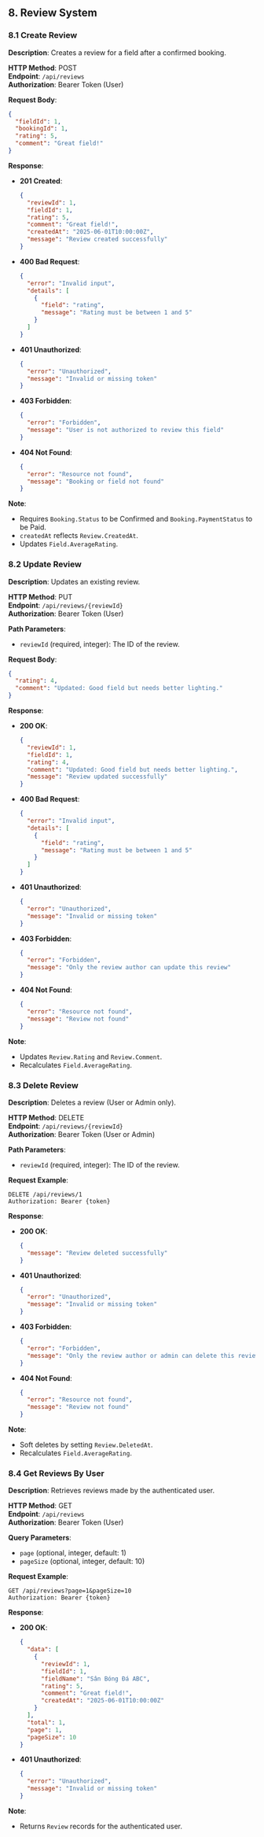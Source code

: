 ## 8. Review System

### 8.1 Create Review

**Description**: Creates a review for a field after a confirmed booking.

**HTTP Method**: POST  
**Endpoint**: `/api/reviews`  
**Authorization**: Bearer Token (User)

**Request Body**:

```json
{
  "fieldId": 1,
  "bookingId": 1,
  "rating": 5,
  "comment": "Great field!"
}
```

**Response**:

- **201 Created**:

  ```json
  {
    "reviewId": 1,
    "fieldId": 1,
    "rating": 5,
    "comment": "Great field!",
    "createdAt": "2025-06-01T10:00:00Z",
    "message": "Review created successfully"
  }
  ```

- **400 Bad Request**:

  ```json
  {
    "error": "Invalid input",
    "details": [
      {
        "field": "rating",
        "message": "Rating must be between 1 and 5"
      }
    ]
  }
  ```

- **401 Unauthorized**:

  ```json
  {
    "error": "Unauthorized",
    "message": "Invalid or missing token"
  }
  ```

- **403 Forbidden**:

  ```json
  {
    "error": "Forbidden",
    "message": "User is not authorized to review this field"
  }
  ```

- **404 Not Found**:
  ```json
  {
    "error": "Resource not found",
    "message": "Booking or field not found"
  }
  ```

**Note**:

- Requires `Booking.Status` to be Confirmed and `Booking.PaymentStatus` to be Paid.
- `createdAt` reflects `Review.CreatedAt`.
- Updates `Field.AverageRating`.

### 8.2 Update Review

**Description**: Updates an existing review.

**HTTP Method**: PUT  
**Endpoint**: `/api/reviews/{reviewId}`  
**Authorization**: Bearer Token (User)

**Path Parameters**:

- `reviewId` (required, integer): The ID of the review.

**Request Body**:

```json
{
  "rating": 4,
  "comment": "Updated: Good field but needs better lighting."
}
```

**Response**:

- **200 OK**:

  ```json
  {
    "reviewId": 1,
    "fieldId": 1,
    "rating": 4,
    "comment": "Updated: Good field but needs better lighting.",
    "message": "Review updated successfully"
  }
  ```

- **400 Bad Request**:

  ```json
  {
    "error": "Invalid input",
    "details": [
      {
        "field": "rating",
        "message": "Rating must be between 1 and 5"
      }
    ]
  }
  ```

- **401 Unauthorized**:

  ```json
  {
    "error": "Unauthorized",
    "message": "Invalid or missing token"
  }
  ```

- **403 Forbidden**:

  ```json
  {
    "error": "Forbidden",
    "message": "Only the review author can update this review"
  }
  ```

- **404 Not Found**:
  ```json
  {
    "error": "Resource not found",
    "message": "Review not found"
  }
  ```

**Note**:

- Updates `Review.Rating` and `Review.Comment`.
- Recalculates `Field.AverageRating`.

### 8.3 Delete Review

**Description**: Deletes a review (User or Admin only).

**HTTP Method**: DELETE  
**Endpoint**: `/api/reviews/{reviewId}`  
**Authorization**: Bearer Token (User or Admin)

**Path Parameters**:

- `reviewId` (required, integer): The ID of the review.

**Request Example**:

```http
DELETE /api/reviews/1
Authorization: Bearer {token}
```

**Response**:

- **200 OK**:

  ```json
  {
    "message": "Review deleted successfully"
  }
  ```

- **401 Unauthorized**:

  ```json
  {
    "error": "Unauthorized",
    "message": "Invalid or missing token"
  }
  ```

- **403 Forbidden**:

  ```json
  {
    "error": "Forbidden",
    "message": "Only the review author or admin can delete this review"
  }
  ```

- **404 Not Found**:
  ```json
  {
    "error": "Resource not found",
    "message": "Review not found"
  }
  ```

**Note**:

- Soft deletes by setting `Review.DeletedAt`.
- Recalculates `Field.AverageRating`.

### 8.4 Get Reviews By User

**Description**: Retrieves reviews made by the authenticated user.

**HTTP Method**: GET  
**Endpoint**: `/api/reviews`  
**Authorization**: Bearer Token (User)

**Query Parameters**:

- `page` (optional, integer, default: 1)
- `pageSize` (optional, integer, default: 10)

**Request Example**:

```http
GET /api/reviews?page=1&pageSize=10
Authorization: Bearer {token}
```

**Response**:

- **200 OK**:

  ```json
  {
    "data": [
      {
        "reviewId": 1,
        "fieldId": 1,
        "fieldName": "Sân Bóng Đá ABC",
        "rating": 5,
        "comment": "Great field!",
        "createdAt": "2025-06-01T10:00:00Z"
      }
    ],
    "total": 1,
    "page": 1,
    "pageSize": 10
  }
  ```

- **401 Unauthorized**:
  ```json
  {
    "error": "Unauthorized",
    "message": "Invalid or missing token"
  }
  ```

**Note**:

- Returns `Review` records for the authenticated user.
